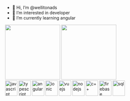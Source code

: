 - 👋 Hi, I’m @wellitonads
- 👀 I’m interested in developer
- 🌱 I’m currently learning angular


<img height="180em" src="https://github-readme-stats.vercel.app/api?username=wellitonads&show_icons=true&theme=tokyonight" style="max-width: 100%;">

<img height="180em" src="https://github-readme-stats.vercel.app/api/top-langs/?username=wellitonads&layout=compact&theme=tokyonight" style="max-width: 100%;">


<div>
<img align="center" alt="javascript" height="50" width="40" src="https://cdn.jsdelivr.net/gh/devicons/devicon/icons/javascript/javascript-original.svg" style="max-width: 100%;">

<img align="center" alt="typescript" height="50" width="40" src="https://cdn.jsdelivr.net/gh/devicons/devicon/icons/typescript/typescript-original.svg" style="max-width: 100%;">

<img align="center" alt="angular" height="50" width="40" src="https://cdn.jsdelivr.net/gh/devicons/devicon/icons/angularjs/angularjs-plain.svg" style="max-width: 100%;">

<img align="center" alt="ionic" height="50" width="40" src="https://cdn.jsdelivr.net/gh/devicons/devicon/icons/ionic/ionic-original.svg" style="max-width: 100%;">
  
<img align="center" alt="vuejs" height="50" width="40" src="https://cdn.jsdelivr.net/gh/devicons/devicon/icons/vuejs/vuejs-original.svg" style="max-width: 100%;">   
            
<img align="center" alt="nodejs" height="50" width="40" src="https://cdn.jsdelivr.net/gh/devicons/devicon/icons/nodejs/nodejs-original-wordmark.svg" style="max-width: 100%;">
 
<img align="center" alt="c++" height="50" width="40" src="https://cdn.jsdelivr.net/gh/devicons/devicon/icons/cplusplus/cplusplus-plain.svg" style="max-width: 100%;">
  
<img align="center" alt="firebase" height="50" width="40" src="https://cdn.jsdelivr.net/gh/devicons/devicon/icons/firebase/firebase-plain.svg" style="max-width: 100%;">
          
<img align="center" alt="sql" height="50" width="40" src="https://cdn.jsdelivr.net/gh/devicons/devicon/icons/microsoftsqlserver/microsoftsqlserver-plain-wordmark.svg" style="max-width: 100%;">
          
          
          
